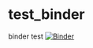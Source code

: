 # test_binder
binder test
[![Binder](https://mybinder.org/badge_logo.svg)](https://mybinder.org/v2/gh/fontainedeseaux/test_binder/HEAD)
